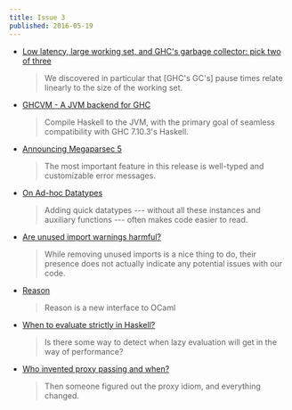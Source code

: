 ```yaml
---
title: Issue 3
published: 2016-05-19
---
```


- [Low latency, large working set, and GHC's garbage collector: pick two of three](https://blog.pusher.com/latency-working-set-ghc-gc-pick-two/)

  > We discovered in particular that [GHC's GC's] pause times relate linearly to the size of the working set.

- [GHCVM - A JVM backend for GHC](https://github.com/rahulmutt/ghcvm)

  > Compile Haskell to the JVM, with the primary goal of seamless compatibility with GHC 7.10.3's Haskell.

- [Announcing Megaparsec 5](https://mrkkrp.github.io/posts/announcing-megaparsec-5.html)

  > The most important feature in this release is well-typed and customizable error messages.

- [On Ad-hoc Datatypes](https://jaspervdj.be/posts/2016-05-11-ad-hoc-datatypes.html)

  > Adding quick datatypes --- without all these instances and auxiliary functions --- often makes code easier to read.

- [Are unused import warnings harmful?](http://www.yesodweb.com/blog/2016/05/are-unused-import-warnings-harmful)

  > While removing unused imports is a nice thing to do, their presence does not actually indicate any potential issues with our code.

- [Reason](http://facebook.github.io/reason/)

  > Reason is a new interface to OCaml

- [When to evaluate strictly in Haskell?](http://stackoverflow.com/questions/37249546/when-to-evaluate-strictly-in-haskell)

  > Is there some way to detect when lazy evaluation will get in the way of performance?

- [Who invented proxy passing and when?](http://stackoverflow.com/questions/37261593/who-invented-proxy-passing-and-when)

  > Then someone figured out the proxy idiom, and everything changed.
